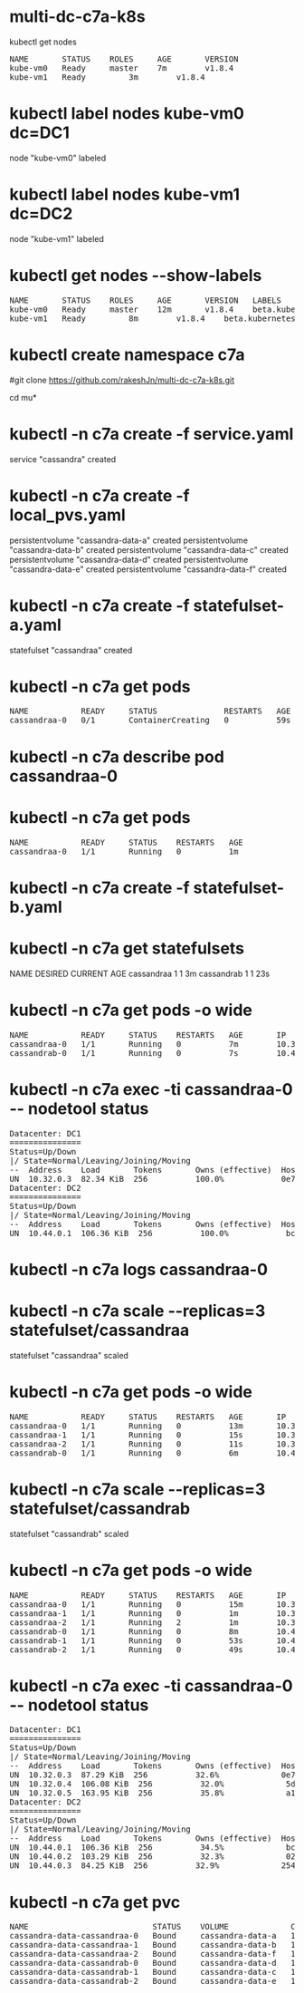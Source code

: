 # multi-dc-c7a-k8s

kubectl get nodes
<pre>
NAME       STATUS    ROLES     AGE       VERSION
kube-vm0   Ready     master    7m        v1.8.4
kube-vm1   Ready     <none>    3m        v1.8.4
</pre>

# kubectl label nodes kube-vm0 dc=DC1
node "kube-vm0" labeled
# kubectl label nodes kube-vm1 dc=DC2
node "kube-vm1" labeled


# kubectl get nodes --show-labels
<pre>
NAME       STATUS    ROLES     AGE       VERSION   LABELS
kube-vm0   Ready     master    12m       v1.8.4    beta.kubernetes.io/arch=amd64,beta.kubernetes.io/os=linux,dc=DC1,kubernetes.io/hostname=kube-vm0,node-role.kubernetes.io/master=
kube-vm1   Ready     <none>    8m        v1.8.4    beta.kubernetes.io/arch=amd64,beta.kubernetes.io/os=linux,dc=DC2,kubernetes.io/hostname=kube-vm1
</pre>

# kubectl create namespace c7a

#git clone https://github.com/rakeshJn/multi-dc-c7a-k8s.git

cd mu*

# kubectl -n c7a create -f service.yaml
service "cassandra" created

# kubectl -n c7a create -f local_pvs.yaml
persistentvolume "cassandra-data-a" created
persistentvolume "cassandra-data-b" created
persistentvolume "cassandra-data-c" created
persistentvolume "cassandra-data-d" created
persistentvolume "cassandra-data-e" created
persistentvolume "cassandra-data-f" created

# kubectl -n c7a create -f statefulset-a.yaml
statefulset "cassandraa" created

# kubectl -n c7a get pods
<pre>
NAME           READY     STATUS              RESTARTS   AGE
cassandraa-0   0/1       ContainerCreating   0          59s
</pre>

# kubectl -n c7a describe pod cassandraa-0

# kubectl -n c7a get pods
<pre>
NAME           READY     STATUS    RESTARTS   AGE
cassandraa-0   1/1       Running   0          1m
</pre>

# kubectl -n c7a create -f statefulset-b.yaml

# kubectl -n c7a get statefulsets
NAME         DESIRED   CURRENT   AGE
cassandraa   1         1         3m
cassandrab   1         1         23s
</pre>

# kubectl -n c7a get pods -o wide
<pre>
NAME           READY     STATUS    RESTARTS   AGE       IP          NODE
cassandraa-0   1/1       Running   0          7m        10.32.0.3   kube-vm0
cassandrab-0   1/1       Running   0          7s        10.44.0.1   kube-vm1
</pre>

# kubectl -n c7a exec -ti cassandraa-0 -- nodetool status
<pre>
Datacenter: DC1
===============
Status=Up/Down
|/ State=Normal/Leaving/Joining/Moving
--  Address    Load       Tokens       Owns (effective)  Host ID                               Rack
UN  10.32.0.3  82.34 KiB  256          100.0%            0e7af033-e505-4a98-b7ea-7c52b5fb07f7  Rack1
Datacenter: DC2
===============
Status=Up/Down
|/ State=Normal/Leaving/Joining/Moving
--  Address    Load       Tokens       Owns (effective)  Host ID                               Rack
UN  10.44.0.1  106.36 KiB  256          100.0%            bc58184e-bc4a-4214-9e31-98328ea6f0b3  Rack1
</pre>

# kubectl -n c7a logs cassandraa-0

# kubectl -n c7a scale --replicas=3 statefulset/cassandraa
statefulset "cassandraa" scaled

# kubectl -n c7a get pods -o wide
<pre>
NAME           READY     STATUS    RESTARTS   AGE       IP          NODE
cassandraa-0   1/1       Running   0          13m       10.32.0.3   kube-vm0
cassandraa-1   1/1       Running   0          15s       10.32.0.4   kube-vm0
cassandraa-2   1/1       Running   0          11s       10.32.0.5   kube-vm0
cassandrab-0   1/1       Running   0          6m        10.44.0.1   kube-vm1
</pre>

# kubectl -n c7a scale --replicas=3 statefulset/cassandrab
statefulset "cassandrab" scaled

# kubectl -n c7a get pods -o wide
<pre>
NAME           READY     STATUS    RESTARTS   AGE       IP          NODE
cassandraa-0   1/1       Running   0          15m       10.32.0.3   kube-vm0
cassandraa-1   1/1       Running   0          1m        10.32.0.4   kube-vm0
cassandraa-2   1/1       Running   2          1m        10.32.0.5   kube-vm0
cassandrab-0   1/1       Running   0          8m        10.44.0.1   kube-vm1
cassandrab-1   1/1       Running   0          53s       10.44.0.2   kube-vm1
cassandrab-2   1/1       Running   0          49s       10.44.0.3   kube-vm1
</pre>

# kubectl -n c7a exec -ti cassandraa-0 -- nodetool status
<pre>
Datacenter: DC1
===============
Status=Up/Down
|/ State=Normal/Leaving/Joining/Moving
--  Address    Load       Tokens       Owns (effective)  Host ID                               Rack
UN  10.32.0.3  87.29 KiB  256          32.6%             0e7af033-e505-4a98-b7ea-7c52b5fb07f7  Rack1
UN  10.32.0.4  106.08 KiB  256          32.0%             5d2f8d97-7c29-4c9e-986c-8590e9c8b790  Rack1
UN  10.32.0.5  163.95 KiB  256          35.8%             a1908f1b-1da6-4366-984a-7daf6773cd29  Rack1
Datacenter: DC2
===============
Status=Up/Down
|/ State=Normal/Leaving/Joining/Moving
--  Address    Load       Tokens       Owns (effective)  Host ID                               Rack
UN  10.44.0.1  106.36 KiB  256          34.5%             bc58184e-bc4a-4214-9e31-98328ea6f0b3  Rack1
UN  10.44.0.2  103.29 KiB  256          32.3%             0292512e-f698-458b-b285-a323a7472127  Rack1
UN  10.44.0.3  84.25 KiB  256          32.9%             254ce3d5-455a-4176-a8c1-0468ba8baefe  Rack1
</pre>

# kubectl -n c7a get pvc
<pre>
NAME                          STATUS    VOLUME             CAPACITY   ACCESS MODES   STORAGECLASS   AGE
cassandra-data-cassandraa-0   Bound     cassandra-data-a   10Gi       RWO                           21m
cassandra-data-cassandraa-1   Bound     cassandra-data-b   10Gi       RWO                           7m
cassandra-data-cassandraa-2   Bound     cassandra-data-f   10Gi       RWO                           7m
cassandra-data-cassandrab-0   Bound     cassandra-data-d   10Gi       RWO                           18m
cassandra-data-cassandrab-1   Bound     cassandra-data-c   10Gi       RWO                           6m
cassandra-data-cassandrab-2   Bound     cassandra-data-e   10Gi       RWO                           6m
</pre>


